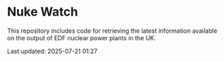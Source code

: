 # Nuke Watch

This repository includes code for retrieving the latest information available on the output of EDF nuclear power plants in the UK.

Last updated: 2025-07-21 01:27